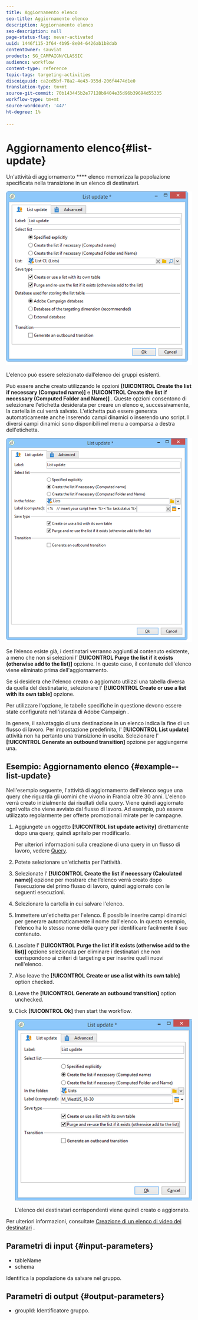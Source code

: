 ```yaml
---
title: Aggiornamento elenco
seo-title: Aggiornamento elenco
description: Aggiornamento elenco
seo-description: null
page-status-flag: never-activated
uuid: 1446f115-3f64-4b95-8e04-6426ab1b8dab
contentOwner: sauviat
products: SG_CAMPAIGN/CLASSIC
audience: workflow
content-type: reference
topic-tags: targeting-activities
discoiquuid: ca2cd5bf-78a2-4e43-955d-206f4474d1e0
translation-type: tm+mt
source-git-commit: 70b143445b2e77128b9404e35d96b39694d55335
workflow-type: tm+mt
source-wordcount: '447'
ht-degree: 1%

---
```



# Aggiornamento elenco{#list-update}

Un&#39;attività di aggiornamento **** elenco memorizza la popolazione specificata nella transizione in un elenco di destinatari.

![](assets/s_user_segmentation_update_group.png)

L’elenco può essere selezionato dall’elenco dei gruppi esistenti.

Può essere anche creato utilizzando le opzioni **[!UICONTROL Create the list if necessary (Computed name)]** e **[!UICONTROL Create the list if necessary (Computed Folder and Name)]** . Queste opzioni consentono di selezionare l&#39;etichetta desiderata per creare un elenco e, successivamente, la cartella in cui verrà salvato. L&#39;etichetta può essere generata automaticamente anche inserendo campi dinamici o inserendo uno script. I diversi campi dinamici sono disponibili nel menu a comparsa a destra dell&#39;etichetta.

![](assets/s_user_segmentation_update_list_calc.png)

Se l’elenco esiste già, i destinatari verranno aggiunti al contenuto esistente, a meno che non si selezioni l’ **[!UICONTROL Purge the list if it exists (otherwise add to the list)]** opzione. In questo caso, il contenuto dell&#39;elenco viene eliminato prima dell&#39;aggiornamento.

Se si desidera che l&#39;elenco creato o aggiornato utilizzi una tabella diversa da quella del destinatario, selezionare l&#39; **[!UICONTROL Create or use a list with its own table]** opzione.

Per utilizzare l&#39;opzione, le tabelle specifiche in questione devono essere state configurate nell&#39;istanza di Adobe Campaign .

In genere, il salvataggio di una destinazione in un elenco indica la fine di un flusso di lavoro. Per impostazione predefinita, l&#39; **[!UICONTROL List update]** attività non ha pertanto una transizione in uscita. Selezionare l&#39; **[!UICONTROL Generate an outbound transition]** opzione per aggiungerne una.

## Esempio: Aggiornamento elenco {#example--list-update}

Nell&#39;esempio seguente, l&#39;attività di aggiornamento dell&#39;elenco segue una query che riguarda gli uomini che vivono in Francia oltre 30 anni. L&#39;elenco verrà creato inizialmente dai risultati della query. Viene quindi aggiornato ogni volta che viene avviato dal flusso di lavoro. Ad esempio, può essere utilizzato regolarmente per offerte promozionali mirate per le campagne.

1. Aggiungete un oggetto **[!UICONTROL list update activity]** direttamente dopo una query, quindi apritelo per modificarlo.

   Per ulteriori informazioni sulla creazione di una query in un flusso di lavoro, vedere [Query](../../workflow/using/query.md).

1. Potete selezionare un&#39;etichetta per l&#39;attività.
1. Selezionate l’ **[!UICONTROL Create the list if necessary (Calculated name)]** opzione per mostrare che l’elenco verrà creato dopo l’esecuzione del primo flusso di lavoro, quindi aggiornato con le seguenti esecuzioni.
1. Selezionare la cartella in cui salvare l&#39;elenco.
1. Immettere un&#39;etichetta per l&#39;elenco. È possibile inserire campi dinamici per generare automaticamente il nome dall&#39;elenco. In questo esempio, l&#39;elenco ha lo stesso nome della query per identificare facilmente il suo contenuto.
1. Lasciate l&#39; **[!UICONTROL Purge the list if it exists (otherwise add to the list)]** opzione selezionata per eliminare i destinatari che non corrispondono ai criteri di targeting e per inserire quelli nuovi nell&#39;elenco.
1. Also leave the **[!UICONTROL Create or use a list with its own table]** option checked.
1. Leave the **[!UICONTROL Generate an outbound transition]** option unchecked.
1. Click **[!UICONTROL Ok]** then start the workflow.

   ![](assets/s_user_segmentation_update_list_calc_example.png)

   L&#39;elenco dei destinatari corrispondenti viene quindi creato o aggiornato.

Per ulteriori informazioni, consultate [Creazione di un elenco di video dei destinatari](https://docs.adobe.com/content/help/en/campaign-classic-learn/tutorials/profile-management/creating-a-list-of-recipients.html) .

## Parametri di input {#input-parameters}

* tableName
* schema

Identifica la popolazione da salvare nel gruppo.

## Parametri di output {#output-parameters}

* groupId: Identificatore gruppo.
